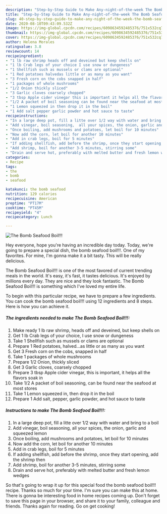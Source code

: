 ```yaml
---
description: "Step-by-Step Guide to Make Any-night-of-the-week The Bomb Seafood Boil!!!"
title: "Step-by-Step Guide to Make Any-night-of-the-week The Bomb Seafood Boil!!!"
slug: 40-step-by-step-guide-to-make-any-night-of-the-week-the-bomb-seafood-boil
date: 2020-08-10T09:43:09.532Z
image: https://img-global.cpcdn.com/recipes/6098634592485376/751x532cq70/the-bomb-seafood-boil-recipe-main-photo.jpg
thumbnail: https://img-global.cpcdn.com/recipes/6098634592485376/751x532cq70/the-bomb-seafood-boil-recipe-main-photo.jpg
cover: https://img-global.cpcdn.com/recipes/6098634592485376/751x532cq70/the-bomb-seafood-boil-recipe-main-photo.jpg
author: Helena Morales
ratingvalue: 3.8
reviewcount: 14
recipeingredient:
- "1 lb raw shrimp heads off and deveined but keep shells on"
- "1 lb Crab legs of your choice I use snow or dungeness"
- "1 Shellfish such as mussels or clams are optional"
- "1 Red potatoes halvedas little or as many as you want"
- "3 Fresh corn on the cobs snapped in half"
- "1 packages of whole mushrooms"
- "1/2 Onion thickly sliced"
- "3 Garlic cloves coarsely chopped"
- "3 tbsp Apple cider vinegar this is important it helps all the flavors soak in"
- "1/2 A packet of boil seasoning can be found near the seafood at most stores"
- "1 Lemon squeezed in then drop it in the boil"
- "1 Add salt pepper garlic powder and hot sauce to taste"
recipeinstructions:
- "In a large deep pot, fill a litte over 1/2 way with water and bring to a boil"
- "Add vinegar, boil seasoning,  all your spices, the onion, garlic and squeezed lemon"
- "Once boiling, add mushrooms and potatoes, let boil for 10 minutes"
- "Now add the corn, let boil for another 10 minutes"
- "Add in crab legs, boil for 5 minutes"
- "If adding shellfish, add before the shrimp, once they start opening, add the shrimp then"
- "Add shrimp, boil for another 3-5 minutes, stirring some"
- "Drain and serve hot, preferably with melted butter and fresh lemon wedges"
categories:
- Recipe
tags:
- the
- bomb
- seafood

katakunci: the bomb seafood 
nutrition: 129 calories
recipecuisine: American
preptime: "PT17M"
cooktime: "PT45M"
recipeyield: "4"
recipecategory: Lunch

---
```



![The Bomb Seafood Boil!!!](https://img-global.cpcdn.com/recipes/6098634592485376/751x532cq70/the-bomb-seafood-boil-recipe-main-photo.jpg)

Hey everyone, hope you're having an incredible day today. Today, we're going to prepare a special dish, the bomb seafood boil!!!. One of my favorites. For mine, I'm gonna make it a bit tasty. This will be really delicious.



The Bomb Seafood Boil!!! is one of the most favored of current trending meals in the world. It's easy, it's fast, it tastes delicious. It's enjoyed by millions every day. They are nice and they look fantastic. The Bomb Seafood Boil!!! is something which I've loved my entire life.


To begin with this particular recipe, we have to prepare a few ingredients. You can cook the bomb seafood boil!!! using 12 ingredients and 8 steps. Here is how you can achieve it.

<!--inarticleads1-->

##### The ingredients needed to make The Bomb Seafood Boil!!!:

1. Make ready 1 lb raw shrimp, heads off and deveined, but keep shells on
1. Get 1 lb Crab legs of your choice, I use snow or dungeness
1. Take 1 Shellfish such as mussels or clams are optional
1. Prepare 1 Red potatoes, halved...as little or as many as you want
1. Get 3 Fresh corn on the cobs, snapped in half
1. Take 1 packages of whole mushrooms
1. Prepare 1/2 Onion, thickly sliced
1. Get 3 Garlic cloves, coarsely chopped
1. Prepare 3 tbsp Apple cider vinegar, this is important, it helps all the flavors soak in
1. Take 1/2 A packet of boil seasoning, can be found near the seafood at most stores
1. Take 1 Lemon squeezed in, then drop it in the boil
1. Prepare 1 Add salt, pepper, garlic powder, and hot sauce to taste




<!--inarticleads2-->

##### Instructions to make The Bomb Seafood Boil!!!:

1. In a large deep pot, fill a litte over 1/2 way with water and bring to a boil
1. Add vinegar, boil seasoning,  all your spices, the onion, garlic and squeezed lemon
1. Once boiling, add mushrooms and potatoes, let boil for 10 minutes
1. Now add the corn, let boil for another 10 minutes
1. Add in crab legs, boil for 5 minutes
1. If adding shellfish, add before the shrimp, once they start opening, add the shrimp then
1. Add shrimp, boil for another 3-5 minutes, stirring some
1. Drain and serve hot, preferably with melted butter and fresh lemon wedges




So that's going to wrap it up for this special food the bomb seafood boil!!! recipe. Thanks so much for your time. I'm sure you can make this at home. There is gonna be interesting food in home recipes coming up. Don't forget to save this page in your browser, and share it to your family, colleague and friends. Thanks again for reading. Go on get cooking!

